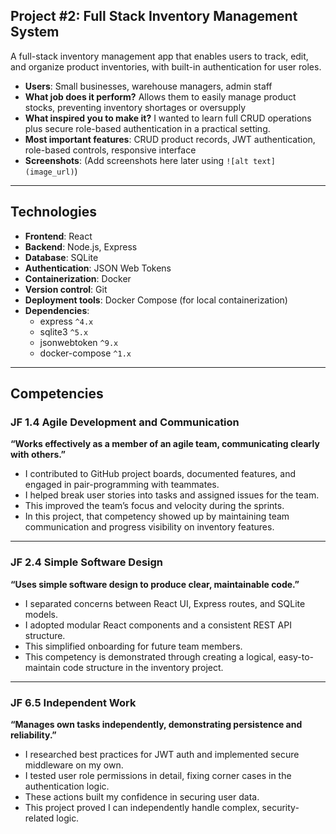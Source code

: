 ## Project #2: Full Stack Inventory Management System

A full-stack inventory management app that enables users to track, edit, and organize product inventories, with built-in authentication for user roles.  

- **Users**: Small businesses, warehouse managers, admin staff  
- **What job does it perform?** Allows them to easily manage product stocks, preventing inventory shortages or oversupply  
- **What inspired you to make it?** I wanted to learn full CRUD operations plus secure role-based authentication in a practical setting.  
- **Most important features**: CRUD product records, JWT authentication, role-based controls, responsive interface  
- **Screenshots**: (Add screenshots here later using `![alt text](image_url)`)

---

## Technologies

- **Frontend**: React  
- **Backend**: Node.js, Express  
- **Database**: SQLite  
- **Authentication**: JSON Web Tokens  
- **Containerization**: Docker  
- **Version control**: Git  
- **Deployment tools**: Docker Compose (for local containerization)  
- **Dependencies**:  
  - express `^4.x`  
  - sqlite3 `^5.x`  
  - jsonwebtoken `^9.x`  
  - docker-compose `^1.x`

---

## Competencies

### JF 1.4 Agile Development and Communication  
**“Works effectively as a member of an agile team, communicating clearly with others.”**  
- I contributed to GitHub project boards, documented features, and engaged in pair-programming with teammates.  
- I helped break user stories into tasks and assigned issues for the team.  
- This improved the team’s focus and velocity during the sprints.  
- In this project, that competency showed up by maintaining team communication and progress visibility on inventory features.

---

### JF 2.4 Simple Software Design  
**“Uses simple software design to produce clear, maintainable code.”**  
- I separated concerns between React UI, Express routes, and SQLite models.  
- I adopted modular React components and a consistent REST API structure.  
- This simplified onboarding for future team members.  
- This competency is demonstrated through creating a logical, easy-to-maintain code structure in the inventory project.

---

### JF 6.5 Independent Work  
**“Manages own tasks independently, demonstrating persistence and reliability.”**  
- I researched best practices for JWT auth and implemented secure middleware on my own.  
- I tested user role permissions in detail, fixing corner cases in the authentication logic.  
- These actions built my confidence in securing user data.  
- This project proved I can independently handle complex, security-related logic.